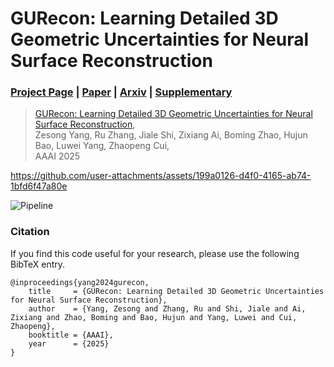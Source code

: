 # GURecon: Learning Detailed 3D Geometric Uncertainties for Neural Surface Reconstruction


### [Project Page](https://zju3dv.github.io/GURecon) | [Paper](https://zju3dv.github.io/GURecon/sources/aaai25_gurecon.pdf) | [Arxiv](https://arxiv.org/abs/2412.14939) | [Supplementary](https://zju3dv.github.io/GURecon/sources/supp.pdf)

> [GURecon: Learning Detailed 3D Geometric Uncertainties for Neural Surface Reconstruction](https://zju3dv.github.io/GURecon),  
> Zesong Yang, Ru Zhang, Jiale Shi, Zixiang Ai, Boming Zhao, Hujun Bao, Luwei Yang, Zhaopeng Cui,  
> AAAI 2025


https://github.com/user-attachments/assets/199a0126-d4f0-4165-ab74-1bfd6f47a80e

![Pipeline](https://zju3dv.github.io/GURecon/sources/images/pipeline.png)

### Citation

If you find this code useful for your research, please use the following BibTeX entry.

```
@inproceedings{yang2024gurecon,
    title     = {GURecon: Learning Detailed 3D Geometric Uncertainties for Neural Surface Reconstruction},
    author    = {Yang, Zesong and Zhang, Ru and Shi, Jiale and Ai, Zixiang and Zhao, Boming and Bao, Hujun and Yang, Luwei and Cui, Zhaopeng},
    booktitle = {AAAI},
    year      = {2025}
}
```

